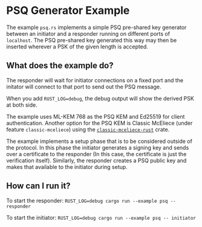 # PSQ Generator Example

The example `psq.rs` implements a simple PSQ pre-shared key generator
between an initiator and a responder running on different ports of
`localhost`. The PSQ pre-shared key generated this way may then be
inserted wherever a PSK of the given length is accepted.

## What does the example do?
The responder will wait for initiator connections on a fixed port and
the initator will connect to that port to send out the PSQ message.

When you add `RUST_LOG=debug`, the debug output will show the derived
PSK at both side.

The example uses ML-KEM 768 as the PSQ KEM and Ed25519 for client
authentication. Another option for the PSQ KEM is Classic McEliece
(under feature `classic-mceliece`) using the
[`classic-mceliece-rust`](https://crates.io/crates/classic-mceliece-rust/2.0.2)
crate.

The example implements a setup phase that is to be considered outside
of the protocol. In this phase the initiator generates a signing key
and sends over a certificate to the responder (In this case, the
certificate is just the verification itself).  Similarly, the
responder creates a PSQ public key and makes that available to the
initiator during setup.

## How can I run it?
To start the responder: `RUST_LOG=debug cargo run --example psq -- responder`

To start the initiator: `RUST_LOG=debug cargo run --example psq -- initiator`

